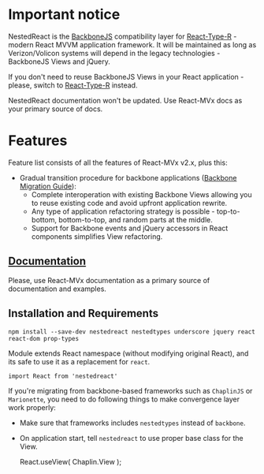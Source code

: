 # Important notice

NestedReact is the [BackboneJS](http://backbonejs.org) compatibility layer for [React-Type-R](https://volicon.github.io/React-MVx/) - modern React MVVM application framework. It will be maintained as long as Verizon/Volicon systems will depend in the legacy technologies - BackboneJS Views and jQuery.

If you don't need to reuse BackboneJS Views in your React application - please, switch to [React-Type-R](https://volicon.github.io/React-MVx/) instead.

NestedReact documentation won't be updated. Use React-MVx docs as your primary source of docs.

# Features

Feature list consists of all the features of React-MVx v2.x, plus this:

- Gradual transition procedure for backbone applications ([Backbone Migration Guide](/docs/05_Migration_from_Backbone.md)):
    - Complete interoperation with existing Backbone Views allowing you to reuse existing code and avoid upfront application rewrite.
    - Any type of application refactoring strategy is possible - top-to-bottom, bottom-to-top, and random parts at the middle.  
    - Support for Backbone events and jQuery accessors in React components simplifies View refactoring. 

## [Documentation](https://volicon.github.io/React-MVx/)

Please, use React-MVx documentation as a primary source of documentation and examples.

## Installation and Requirements    
	
    npm install --save-dev nestedreact nestedtypes underscore jquery react react-dom prop-types

Module extends React namespace (without modifying original React), and its safe to use it as a replacement for `react`.

    import React from 'nestedreact'
    
If you're migrating from backbone-based frameworks such as `ChaplinJS` or `Marionette`,
you need to do following things to make convergence layer work properly:

- Make sure that frameworks includes `nestedtypes` instead of `backbone`.
- On application start, tell `nestedreact` to use proper base class for the View.

	React.useView( Chaplin.View );
	